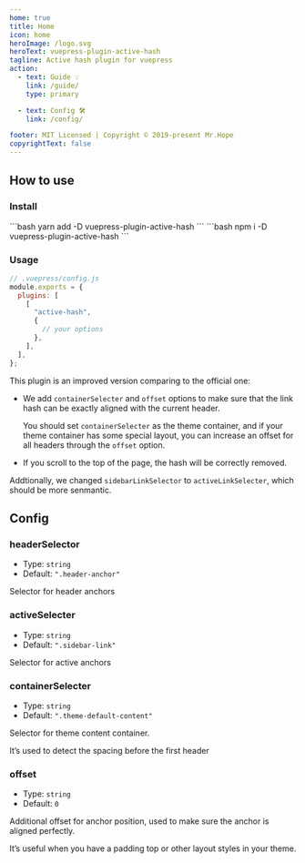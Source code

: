 ```yaml
---
home: true
title: Home
icon: home
heroImage: /logo.svg
heroText: vuepress-plugin-active-hash
tagline: Active hash plugin for vuepress
action:
  - text: Guide 💡
    link: /guide/
    type: primary

  - text: Config 🛠
    link: /config/

footer: MIT Licensed | Copyright © 2019-present Mr.Hope
copyrightText: false
---
```


## How to use

### Install

<CodeGroup>
<CodeGroupItem title="yarn">
```bash
yarn add -D vuepress-plugin-active-hash
```
</CodeGroupItem>

<CodeGroupItem title="npm">
```bash
npm i -D vuepress-plugin-active-hash
```
</CodeGroupItem>
</CodeGroup>

### Usage

```js
// .vuepress/config.js
module.exports = {
  plugins: [
    [
      "active-hash",
      {
        // your options
      },
    ],
  ],
};
```

This plugin is an improved version comparing to the official one:

- We add `containerSelecter` and `offset` options to make sure that the link hash can be exactly aligned with the current header.

  You should set `containerSelecter` as the theme container, and if your theme container has some special layout, you can increase an offset for all headers through the `offset` option.

- If you scroll to the top of the page, the hash will be correctly removed.

Addtionally, we changed `sidebarLinkSelector` to `activeLinkSelecter`, which should be more senmantic.

## Config

### headerSelector

- Type: `string`
- Default: `".header-anchor"`

Selector for header anchors

### activeSelecter

- Type: `string`
- Default: `".sidebar-link"`

Selector for active anchors

### containerSelecter

- Type: `string`
- Default: `".theme-default-content"`

Selector for theme content container.

It’s used to detect the spacing before the first header

### offset

- Type: `string`
- Default: `0`

Additional offset for anchor position, used to make sure the anchor is aligned perfectly.

It’s useful when you have a padding top or other layout styles in your theme.
